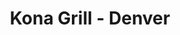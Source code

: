 ---
layout: place
title: "Kona Grill - Denver"
permalink: /colorado/denver/kona-grill-denver.html
stateAbbr: CO
stateName: Colorado
cityName: Denver
seo:
  name: "Kona Grill - Denver"
  type: Restaurant
  links: https://konagrill.com/locations?locations=Denver,80206
description: "Kona Grill - Denver serves delicious sushi in Denver, Colorado. Try fresh Japanese dishes for a great dining experience. "
place_id: ChIJX4Jmj5B-bIcRuvDQd9B-06k
photos:
  - name: >-
      places/ChIJX4Jmj5B-bIcRuvDQd9B-06k/photos/AeeoHcIp5lNYyc3Up9v1T1i-h1TgSH7js-ysjbznm99MkCekDXMGnzX-wb93z5DC-WsTiYGmMn-n1QY44z4R7MugtI4u44k0cQip0-UwO_U0q61K87dRZ7ZJbh35SyIATp2Y7UcGNQ2JoHRWLBgNnDyMWgtZ6JqoG4rF9RoP20gJDXdNAgeC790NSaB6r20ycIM2yiuMS1YWougpor9GuFNT1SQeqgHvmOKBtpvfECqZQUjEsg6aBM8tXN89WK2XJlArvYlyFTypVR9xk0_cz9FGvPVWOTaEciPBNq6os6i2V43sXQ
    widthPx: 2048
    heightPx: 1365
    authorAttributions:
      - displayName: Kona Grill - Denver
        uri: https://maps.google.com/maps/contrib/104494233901231857073
        photoUri: >-
          https://lh3.googleusercontent.com/a-/ALV-UjWovrrvbpRP1eJkADaaYDk91KcbT7ApH8jtgP2nS4nt23vwDsr5=s100-p-k-no-mo
    flagContentUri: >-
      https://www.google.com/local/imagery/report/?cb_client=maps_api_places.places_api&image_key=!1e10!2sAF1QipOFLBI3lvNCtO-hyHrzSgX9Jk7fwXTyVTgh3qaX&hl=en-US
    googleMapsUri: >-
      https://www.google.com/maps/place//data=!3m4!1e2!3m2!1sAF1QipOFLBI3lvNCtO-hyHrzSgX9Jk7fwXTyVTgh3qaX!2e10!4m2!3m1!1s0x876c7e908f66825f:0xa9d37ed077d0f0ba
  - name: >-
      places/ChIJX4Jmj5B-bIcRuvDQd9B-06k/photos/AeeoHcJk5BQ1gVvaB-SasGbhOd4XUpF678SsWF8D8u6FVv5okRUiPvhALydik_vaUqo8hp9z5fei8EQKz6H_80cOjU4wGEpvzSnjHB5BjTHxXSlHY-96JuMsqZ5C59RkSb0uFQHwiDCtpyFvygxvR0T0Vyr3OM3DX2kQoZ-a-5jmP2eWDWnSQkv_aGMEii-nRqbYOIJJvULvaCv8RdHE1KmVyfGYdx83zHw9Cd0R_IFtBvkOAoqv4RcKetVAkbjQr1DFBMVUzQGHLzDtBt7EVXDF8JMxeNesibT4kjVDfX04hPJBZw
    widthPx: 2500
    heightPx: 1663
    authorAttributions:
      - displayName: Kona Grill - Denver
        uri: https://maps.google.com/maps/contrib/104494233901231857073
        photoUri: >-
          https://lh3.googleusercontent.com/a-/ALV-UjWovrrvbpRP1eJkADaaYDk91KcbT7ApH8jtgP2nS4nt23vwDsr5=s100-p-k-no-mo
    flagContentUri: >-
      https://www.google.com/local/imagery/report/?cb_client=maps_api_places.places_api&image_key=!1e10!2sAF1QipNbgqm9_wTdbto8uiGU8YchZhqXQfPHKyelPZ0B&hl=en-US
    googleMapsUri: >-
      https://www.google.com/maps/place//data=!3m4!1e2!3m2!1sAF1QipNbgqm9_wTdbto8uiGU8YchZhqXQfPHKyelPZ0B!2e10!4m2!3m1!1s0x876c7e908f66825f:0xa9d37ed077d0f0ba
  - name: >-
      places/ChIJX4Jmj5B-bIcRuvDQd9B-06k/photos/AeeoHcJ2u8ynGTdU-6TAzQQuvmaKTjwrd4OdZOeUUErFutXWQiaBWwfCzaUZ452JyZZn4IqPpwWVTT1rBacleJZU3ihyavH-i-IaJXZkMxkc83aDMJdzBESN7xnOonlorngjEnuaFy_K40bolkmjRoJfWkjdXKDpZOaOZhwJOWTDjGN5tMSk0AZTvAj3YD77qHuo_W4fxBZ9MiM1-_cCQ3SrwYg3AJTUJRSKfZ76tseG4URdTUGvvfJExaGyj9glTfzCpQbqK25bOdPpi3Ns8CIQPc9ZWNcQqeI3JhgKDe_I0FmS839m7vh1gWYV-Y83L6EQUOojU4LlmQRKbiXrO0SX5WuO_OGHfjomqpPeRo_94f996DJfMtu1dYLv2iwWIRy4pL6sVFZUv1na_-M8K5LSv-FOsKpSa9C7OiQdxhkqW-EyzQ
    widthPx: 4800
    heightPx: 3600
    authorAttributions:
      - displayName: Cory Zentner
        uri: https://maps.google.com/maps/contrib/110669563832164089578
        photoUri: >-
          https://lh3.googleusercontent.com/a-/ALV-UjW1bZHJOI_Ltea0diIgC3rn5GEHlLitE2l0HDhxu_LxG6PHTVYlvw=s100-p-k-no-mo
    flagContentUri: >-
      https://www.google.com/local/imagery/report/?cb_client=maps_api_places.places_api&image_key=!1e10!2sCIHM0ogKEICAgMDo5IafdQ&hl=en-US
    googleMapsUri: >-
      https://www.google.com/maps/place//data=!3m4!1e2!3m2!1sCIHM0ogKEICAgMDo5IafdQ!2e10!4m2!3m1!1s0x876c7e908f66825f:0xa9d37ed077d0f0ba
  - name: >-
      places/ChIJX4Jmj5B-bIcRuvDQd9B-06k/photos/AeeoHcIKdO7B__Vz2_uRE6wz_YkZCcUR2je75LjULgSp2gxJz3ts6JZpkNhEJNvPwndfMCEaqIicmlizAJLMvx_LofTBkBNO0bW8ePfJdzfykJ-yR1tnZp4Z-seMuVGAYS0zvOd6Z4lNr1iX3zi9Hm9TdPdqxU_vK5vDEEaNtz3lAJz6a4EP5p2b5423PvJrqGulFzsus9qKAXmLFPxpOl1fODVP4tkRouC6u-rrhdcwCajVJ30QUpDfWR19zJ6W2WISHZSnu8tPMXiwgfAn0Mav_63XjTTVqClwbwrDOTkx7WEJsA
    widthPx: 2048
    heightPx: 1536
    authorAttributions:
      - displayName: Kona Grill - Denver
        uri: https://maps.google.com/maps/contrib/104494233901231857073
        photoUri: >-
          https://lh3.googleusercontent.com/a-/ALV-UjWovrrvbpRP1eJkADaaYDk91KcbT7ApH8jtgP2nS4nt23vwDsr5=s100-p-k-no-mo
    flagContentUri: >-
      https://www.google.com/local/imagery/report/?cb_client=maps_api_places.places_api&image_key=!1e10!2sAF1QipOgqyGQPf3L9IXPHdQqbOB3gfDJG3x7ebe49D4k&hl=en-US
    googleMapsUri: >-
      https://www.google.com/maps/place//data=!3m4!1e2!3m2!1sAF1QipOgqyGQPf3L9IXPHdQqbOB3gfDJG3x7ebe49D4k!2e10!4m2!3m1!1s0x876c7e908f66825f:0xa9d37ed077d0f0ba
  - name: >-
      places/ChIJX4Jmj5B-bIcRuvDQd9B-06k/photos/AeeoHcIHESggzGCDyMhlOX58EOlx7ETBa9qaj0Odo-GUpxBetXtj0CbHAVEdnzRTk9srBdAU_3fC3TeBXe_P0qD0SM1hCeMaRZ8U-s0b0_jw4GMTUXvwoqaxRCDTPZlQGHaaOab8v9HpPZK00kqWMW_Iv9tVKS-quUa1F41An_L9dxwhrIiTbV3nNe4zaMyi9eroiXiq2Ct25c1TU6Awz62lo7b2I1pKx23aAnrARvD-Vsi3CqduCSPmBL3x8fMkmfSwK34qLCn-rGnQ_SpXGLC4ooo3dOC-gFs_MXfCTPGnaucvA7eyzSLRirFTsqmtugYZMrvOjjEC5BxxSuWHjQrlMCuCceqRC9WKSMtdNIMq8X3OLOydlCrvGFSfnwmYT-vSG2ceYlJ0OcfXOII5qcpxuf6vXYU7OyEIMMzBqJbS9r76CQ
    widthPx: 3000
    heightPx: 4000
    authorAttributions:
      - displayName: Josh Vigil
        uri: https://maps.google.com/maps/contrib/104267420771253035216
        photoUri: >-
          https://lh3.googleusercontent.com/a-/ALV-UjUIP9YWKWWcHrnbEF5cEV8B33B3J9RJHABYXvY4L3JzTmntu4v1=s100-p-k-no-mo
    flagContentUri: >-
      https://www.google.com/local/imagery/report/?cb_client=maps_api_places.places_api&image_key=!1e10!2sCIHM0ogKEICAgMCwo8qufA&hl=en-US
    googleMapsUri: >-
      https://www.google.com/maps/place//data=!3m4!1e2!3m2!1sCIHM0ogKEICAgMCwo8qufA!2e10!4m2!3m1!1s0x876c7e908f66825f:0xa9d37ed077d0f0ba
  - name: >-
      places/ChIJX4Jmj5B-bIcRuvDQd9B-06k/photos/AeeoHcKB_Z_DJBYrvmPSAFStlsYyD8rbzj2MQWWAeuH2mt9_RjFNhkJRygm_6vI3GQvwMxzIKrJ90eVti4JHwDp-XEmrpICpsmD9rn5_QEQICQl3Jy86QQF2b_7cKPqeDB-j7b2W-wcle-wnaQ9tySiiplVF7ZvYj3k_lzf5gF4665OwGA56w97kDPPIgCKaubW_IQCJXmsU2MRpuJcm60H6ipzjCH0TfiH2Gxc8lMKZ1Y2ANHNDJ-hVaGRzFcQvGLdFNUmTTTaB9DxZmirSxr4WaU_0ftU05TzBWkIW98PuC0vhthWBE9fqjioJepp8Wh_HLDYWfaw0SptZgVHu8eFu8ZhCeNGSd7P4yNgc7jsaYFAFIGvWwPA2kLvJy2u36IwPSQEOGX_LTsI3i58BcGcaveKH20UmO7rW52moZo-_IJx6MQ
    widthPx: 3024
    heightPx: 4032
    authorAttributions:
      - displayName: Sean Seymour
        uri: https://maps.google.com/maps/contrib/116297570731086912146
        photoUri: >-
          https://lh3.googleusercontent.com/a-/ALV-UjX6wo39zcSSnkXTsdFTJxfzOGeuWkInEGZuU-hYh4lKQtxQpyuL=s100-p-k-no-mo
    flagContentUri: >-
      https://www.google.com/local/imagery/report/?cb_client=maps_api_places.places_api&image_key=!1e10!2sCIHM0ogKEICAgICNntPKQQ&hl=en-US
    googleMapsUri: >-
      https://www.google.com/maps/place//data=!3m4!1e2!3m2!1sCIHM0ogKEICAgICNntPKQQ!2e10!4m2!3m1!1s0x876c7e908f66825f:0xa9d37ed077d0f0ba
  - name: >-
      places/ChIJX4Jmj5B-bIcRuvDQd9B-06k/photos/AeeoHcLZ8_J4u5Z981EqgFqPz7OWUvPOjyZCw0NUz67kXg6N5X28Vzhp_DFf8cGZ6VlohvBpTgEonYNQegKl64jqti9ELWVHDleWRsSynC0DuFUxkDAI0aUe2tZodGpajtwNND041D38WBPekzemM6k660ubcqIAqUYgszsd-FzlnErZLSBlLdAVN2Dx_7jRgbWSvmV8GJoMrnG8azahb_rCAB_Qh6V-wuLj9tW1i8RduFVtmvQBIzjHJOkyhKV1zXpFEljN4l2OwxJ-wcPwfn_0i6pOrt6URg7sVnlrs6ia58sSpbywyrkl0EcQAYAdcvMhbKeCp0NHv94v4XuxrXPUW9jNZTJIe_xLAOQ9Oi_if7diSS2UsnXBFBs-bIezDtsw8u5PqEGiQ6BSLF_GypVkybqpPwP8-wGXnHUJsKhXPZ0-SA
    widthPx: 3024
    heightPx: 4032
    authorAttributions:
      - displayName: Giovanna Jones
        uri: https://maps.google.com/maps/contrib/101196456732760984687
        photoUri: >-
          https://lh3.googleusercontent.com/a/ACg8ocL8xqPhA21JPO_xzpgQc3C1I0mVllH3mu8EJTooYeKT7oZFUA=s100-p-k-no-mo
    flagContentUri: >-
      https://www.google.com/local/imagery/report/?cb_client=maps_api_places.places_api&image_key=!1e10!2sCIHM0ogKEICAgICbgJvJFA&hl=en-US
    googleMapsUri: >-
      https://www.google.com/maps/place//data=!3m4!1e2!3m2!1sCIHM0ogKEICAgICbgJvJFA!2e10!4m2!3m1!1s0x876c7e908f66825f:0xa9d37ed077d0f0ba
  - name: >-
      places/ChIJX4Jmj5B-bIcRuvDQd9B-06k/photos/AeeoHcLu25MIRLsxo47wzXpPzFF_-rNUcEOgGpa3p_eCbX-wefmnN6bJEvasotJAWHhKGL6_bRDwKCWVq8lKntemNt6p_IwJ9e-xg4oxUvwVbXqnfAJTafF0iLnNHWAu_FtF66do80PrZpGoRnhxiOtc_SP_2lPGkoVzy3byFETcLETUkwPzbGJst3Wd2DMhMfZoz-bctFThfD4Egr-N2Ekcwo-OMtcdXV4uYdWkRTxJo9NKB5eeGkTC5JG6__ZG62gM7fdSI7J_yRV0AGDsmTER10DGenXBzQ4-qd--zEXsgomV4FE3fv8sUEK3bPThLv5tNWWJSomLKt8xuOJLX3FVNrsEo9GSnTgCSc2omAtsMlzdHFPZlY3LUjcMGbpppd92sqkFl-kmnnEqkVEzFQV_5DUCicYuQPT2rLAti1525A52KPGM
    widthPx: 2040
    heightPx: 1536
    authorAttributions:
      - displayName: Beatrice Powell
        uri: https://maps.google.com/maps/contrib/106820298471628407936
        photoUri: >-
          https://lh3.googleusercontent.com/a/ACg8ocKoKQIClDVv6tD6RBgGK-u7tH19su7nhedCoF293UEE18VPpg=s100-p-k-no-mo
    flagContentUri: >-
      https://www.google.com/local/imagery/report/?cb_client=maps_api_places.places_api&image_key=!1e10!2sCIHM0ogKEICAgIDeu-q1yQE&hl=en-US
    googleMapsUri: >-
      https://www.google.com/maps/place//data=!3m4!1e2!3m2!1sCIHM0ogKEICAgIDeu-q1yQE!2e10!4m2!3m1!1s0x876c7e908f66825f:0xa9d37ed077d0f0ba
  - name: >-
      places/ChIJX4Jmj5B-bIcRuvDQd9B-06k/photos/AeeoHcKW999Tuo6Ek41heJoD855gG4Ygg9LsE0fM9vvp3Q2ZJWnGcKzydi4DHD-bRe5CLm9NjbhZSVnJN_QhS53vi5HkEDQGLGlJYcDC-_WoVUH_WJg0ib2hRO1ELmPbRf_iP1uIK__TjfpxqpQU6Do8-EOB0P7qtxKw4qmS1GLqva934hTgr_pqsgEjJJPWev1_zUpms1yzsP1mRgGXRY_I3gA2olhRpapAj4iGxxyn0JnUVZ9P_PAzfUtMz48VcOColpUeyCYcwFcmhMps8kYxr5dtV_ZjvMeGMyM_D2BiA0g5jF27lnGO3QvqpO0ByzHBbFmVDM-2uhp68a9Vk1ZJ-IXrqn6SKEvzMxd1Poa5oV2pjqqHhULw24HafcUr_siun35Pu65dxG2NgU_zM_2huGXCCUE-wVLinTPcGihwwRnArg
    widthPx: 3024
    heightPx: 3024
    authorAttributions:
      - displayName: Melissa Stinson
        uri: https://maps.google.com/maps/contrib/117360418867266523459
        photoUri: >-
          https://lh3.googleusercontent.com/a-/ALV-UjVevdjzgdpBnl5uWs2ObtKV1lma5agfyZt8CNCrYsrvKx451L9L=s100-p-k-no-mo
    flagContentUri: >-
      https://www.google.com/local/imagery/report/?cb_client=maps_api_places.places_api&image_key=!1e10!2sCIHM0ogKEICAgICe6bWTSA&hl=en-US
    googleMapsUri: >-
      https://www.google.com/maps/place//data=!3m4!1e2!3m2!1sCIHM0ogKEICAgICe6bWTSA!2e10!4m2!3m1!1s0x876c7e908f66825f:0xa9d37ed077d0f0ba
  - name: >-
      places/ChIJX4Jmj5B-bIcRuvDQd9B-06k/photos/AeeoHcJoDOT2KfcgsXuhkXS3lE2BtiVVltepYQ6Em4oEZDIeGfljnxXYJ6xNRJUQ2myaweQok6zYy-fBYz3IFxKkjWaPbq2nuICeohGnGwgOB4Hzqn6RQ1EOI7Ul3rGRwU4U9rApmSxc5MCmga9aIAWJwD21X8Q9hQhtWkX5_LqXN-55WSm7H5DM8mYaZvklcqVvChsnW4IWyIeQm-3yxm2HEB42fEdKyIopib4TWRSZruFLwWnZtYa75nKBu1DHDzs3CwrQ9PAZvHdCh5aMqYjkjouZ-KXUOjllV50BxYY1eGuPKw
    widthPx: 4800
    heightPx: 3351
    authorAttributions:
      - displayName: Kona Grill - Denver
        uri: https://maps.google.com/maps/contrib/104494233901231857073
        photoUri: >-
          https://lh3.googleusercontent.com/a-/ALV-UjWovrrvbpRP1eJkADaaYDk91KcbT7ApH8jtgP2nS4nt23vwDsr5=s100-p-k-no-mo
    flagContentUri: >-
      https://www.google.com/local/imagery/report/?cb_client=maps_api_places.places_api&image_key=!1e10!2sAF1QipPcpTi6NiNF4diUF6uP3wkBs0Edjk8qw3KW_ars&hl=en-US
    googleMapsUri: >-
      https://www.google.com/maps/place//data=!3m4!1e2!3m2!1sAF1QipPcpTi6NiNF4diUF6uP3wkBs0Edjk8qw3KW_ars!2e10!4m2!3m1!1s0x876c7e908f66825f:0xa9d37ed077d0f0ba
address: '3000 East 1st Ave, #184 Cherry Creek Mall, Denver, CO 80206, USA'
street: '3000 East 1st Ave, #184 Cherry Creek Mall'
city: Denver
state: CO
zip: '80206'
country: USA
neighborhood: Cherry Creek
latitude: '39.717439'
longitude: '-104.952895'
accessibility_options:
  wheelchairAccessibleParking: true
  wheelchairAccessibleEntrance: true
  wheelchairAccessibleRestroom: true
  wheelchairAccessibleSeating: true
business_status: OPERATIONAL
name: Kona Grill - Denver
google_maps_links:
  directionsUri: >-
    https://www.google.com/maps/dir//''/data=!4m7!4m6!1m1!4e2!1m2!1m1!1s0x876c7e908f66825f:0xa9d37ed077d0f0ba!3e0
  placeUri: https://maps.google.com/?cid=12237264046324248762
  writeAReviewUri: >-
    https://www.google.com/maps/place//data=!4m3!3m2!1s0x876c7e908f66825f:0xa9d37ed077d0f0ba!12e1
  reviewsUri: >-
    https://www.google.com/maps/place//data=!4m4!3m3!1s0x876c7e908f66825f:0xa9d37ed077d0f0ba!9m1!1b1
  photosUri: >-
    https://www.google.com/maps/place//data=!4m3!3m2!1s0x876c7e908f66825f:0xa9d37ed077d0f0ba!10e5
primary_type: American Restaurant
opening_hours:
  regular:
    - 'Monday: 11:00 AM – 12:00 AM'
    - 'Tuesday: 11:00 AM – 12:00 AM'
    - 'Wednesday: 11:00 AM – 12:00 AM'
    - 'Thursday: 11:00 AM – 12:00 AM'
    - 'Friday: 11:00 AM – 1:00 AM'
    - 'Saturday: 10:00 AM – 1:00 AM'
    - 'Sunday: 10:00 AM – 11:00 PM'
  current:
    - 'Monday: 11:00 AM – 12:00 AM'
    - 'Tuesday: 11:00 AM – 12:00 AM'
    - 'Wednesday: 11:00 AM – 12:00 AM'
    - 'Thursday: 11:00 AM – 12:00 AM'
    - 'Friday: 11:00 AM – 1:00 AM'
    - 'Saturday: 10:00 AM – 1:00 AM'
    - 'Sunday: 10:00 AM – 11:00 PM'
secondary_opening_hours:
  regular:
    weekdayDescriptions: null
    type: null
  current:
    weekdayDescriptions: null
    type: null
phone: (720) 974-1300
price_level: PRICE_LEVEL_MODERATE
price_range: null
rating: '4.7'
rating_count: 0
website: https://konagrill.com/locations?locations=Denver,80206
reviews: null
parking_options: null
payment_options: null
allow_dogs: null
curbside_pickup: null
delivery: null
dine_in: null
good_for_children: null
good_for_groups: null
good_for_sports: null
live_music: null
menu_for_children: null
outdoor_seating: null
reservable: null
restroom: null
serves_beer: null
serves_breakfast: null
serves_brunch: null
serves_cocktails: null
serves_coffee: null
serves_dinner: null
serves_dessert: null
serves_lunch: null
serves_vegetarian_food: null
serves_wine: null
takeout: null
update_category: essentials
summary: null

---
